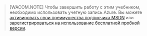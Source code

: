 > [WACOM.NOTE]
> Чтобы завершить работу с этим учебником, необходимо использовать учетную запись Azure. Вы можете <a href="/ru-ru/pricing/member-offers/msdn-benefits-details/?WT.mc_id=A85619ABF" target="_blank">активировать свои преимущества подписчика MSDN</a> или <a href="/ru-ru/pricing/free-trial/?WT.mc_id=A85619ABF" target="_blank">зарегистрироваться на использование бесплатной пробной версии</a>.



